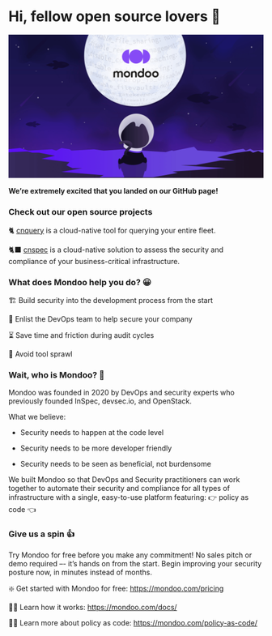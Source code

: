 # Hi, fellow open source lovers 👋

![An illustration showing a space kitty dreaming of exploring new worlds with Mondoo](https://raw.githubusercontent.com/mondoohq/.github/master/profile/static/mondoo-github-banner.png)

**We’re extremely excited that you landed on our GitHub page!**

### Check out our open source projects

🐈 [cnquery](https://github.com/mondoohq/cnquery) is a cloud-native tool for querying your entire fleet.

🐈‍⬛ [cnspec](https://github.com/mondoohq/cnspec) is a cloud-native solution to assess the security and compliance of your business-critical infrastructure.

### What does Mondoo help you do? 😀

🏗 Build security into the development process from the start

🤝 Enlist the DevOps team to help secure your company

⏳ Save time and friction during audit cycles

🧰 Avoid tool sprawl

### Wait, who is Mondoo? 🤔

Mondoo was founded in 2020 by DevOps and security experts who previously founded InSpec, devsec.io, and OpenStack.

What we believe:

- Security needs to happen at the code level

- Security needs to be more developer friendly

- Security needs to be seen as beneficial, not burdensome

We built Mondoo so that DevOps and Security practitioners can work together to automate their security and compliance for all types of infrastructure with a single, easy-to-use platform featuring: 👉 policy as code 👈

### Give us a spin 👍

Try Mondoo for free before you make any commitment! No sales pitch or demo required –- it’s hands on from the start. Begin improving your security posture now, in minutes instead of months.

❇️ Get started with Mondoo for free: https://mondoo.com/pricing

🧑‍💻 Learn how it works: https://mondoo.com/docs/

🧑‍🏫 Learn more about policy as code: https://mondoo.com/policy-as-code/
